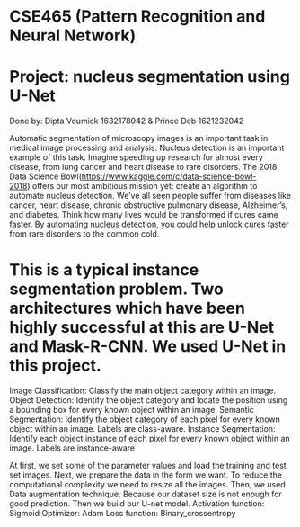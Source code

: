 # CSE465 (Pattern Recognition and Neural Network)
# Project: nucleus segmentation using U-Net

Done by:
Dipta Voumick 1632178042 & 
Prince Deb 1621232042

Automatic segmentation of microscopy images is an important task in medical image processing and analysis. Nucleus detection is an important example of this task. Imagine speeding up research for almost every disease, from lung cancer and heart disease to rare disorders. The 2018 Data Science Bowl(https://www.kaggle.com/c/data-science-bowl-2018) offers our most ambitious mission yet: create an algorithm to automate nucleus detection. We’ve all seen people suffer from diseases like cancer, heart disease, chronic obstructive pulmonary disease, Alzheimer’s, and diabetes. Think how many lives would be transformed if cures came faster. By automating nucleus detection, you could help unlock cures faster from rare disorders to the common cold.



# This is a typical instance segmentation problem. Two architectures which have been highly successful at this are U-Net and Mask-R-CNN. We used U-Net in this project.
Image Classification: Classify the main object category within an image.
Object Detection: Identify the object category and locate the position using a bounding box for every known object within an image.
Semantic Segmentation: Identify the object category of each pixel for every known object within an image. Labels are class-aware.
Instance Segmentation: Identify each object instance of each pixel for every known object within an image. Labels are instance-aware


At first, we set some of the parameter values and load the 	training and test set images.
Next, we prepare the data in the form we want. To reduce the computational complexity we need to resize all the images.
Then, we used Data augmentation technique. Because our dataset size is not enough for good prediction.
Then we build our U-net model.
Activation function:  Sigmoid
Optimizer: Adam
Loss function: Binary_crossentropy







